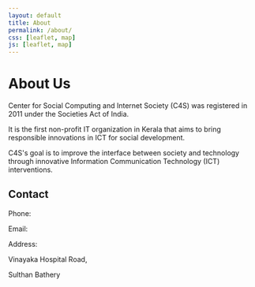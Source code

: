 ```yaml
---
layout: default
title: About
permalink: /about/
css: [leaflet, map]
js: [leaflet, map]
---
```


# About Us

Center for Social Computing and Internet Society (C4S) was registered in 2011 under the Societies Act of India.

It is the first non-profit IT organization in Kerala that aims to bring responsible innovations in ICT for social development.

C4S's goal is to improve the interface between society and technology through innovative Information Communication Technology (ICT) interventions.


## Contact
Phone:

Email:

Address: 

Vinayaka Hospital Road,

Sulthan Bathery

<div id="map">
</div>

<script type="text/javascript" src="{{ site.baseurl }}/scripts/map.js"></script>
